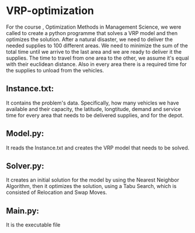 # VRP-optimization
For the course , Optimization Methods in Management Science, we were called to create a python programme that solves a VRP model 
and then optimizes the solution. After a natural disaster, we need to deliver the needed supplies to 100 different areas. We need to minimize the sum of the 
total time until we arrive to the last area and we are ready to deliver it the supplies. The time to travel from one area to the other, we assume it's equal with 
their  euclidean distance. Also in every area there is a required time for the supplies to unload from the vehicles.

## Instance.txt: 
It contains the problem's data. Specifically, how many vehicles we have available and their capacity, the latitude, longtitude, demand and service time 
for every area that needs to be delivered supplies, and for the depot.
## Model.py: 
It reads the Instance.txt and creates the VRP model that needs to be solved.
## Solver.py: 
It creates an initial solution for the model by using the Nearest Neighbor Algorithm, then it optimizes the solution, using a Tabu Search,
which is consisted of Relocation and Swap Moves.
## Main.py: 
It is the executable file
